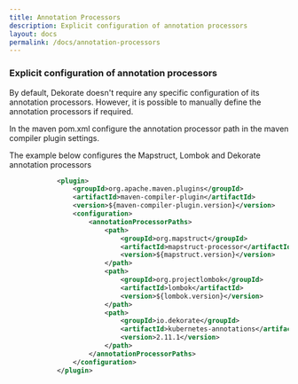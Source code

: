 ```yaml
---
title: Annotation Processors
description: Explicit configuration of annotation processors
layout: docs
permalink: /docs/annotation-processors
---
```


### Explicit configuration of annotation processors

By default, Dekorate doesn't require any specific configuration of its annotation processors.
However, it is possible to manually define the annotation processors if
required.

In the maven pom.xml configure the annotation processor path in the maven compiler plugin settings.

The example below configures the Mapstruct, Lombok and Dekorate annotation processors

```xml
            <plugin>
                <groupId>org.apache.maven.plugins</groupId>
                <artifactId>maven-compiler-plugin</artifactId>
                <version>${maven-compiler-plugin.version}</version>
                <configuration>
                    <annotationProcessorPaths>
                        <path>
                            <groupId>org.mapstruct</groupId>
                            <artifactId>mapstruct-processor</artifactId>
                            <version>${mapstruct.version}</version>
                        </path>
                        <path>
                            <groupId>org.projectlombok</groupId>
                            <artifactId>lombok</artifactId>
                            <version>${lombok.version}</version>
                        </path>
                        <path>
                            <groupId>io.dekorate</groupId>
                            <artifactId>kubernetes-annotations</artifactId>
                            <version>2.11.1</version>
                        </path>
                    </annotationProcessorPaths>
                </configuration>
            </plugin> 
```
